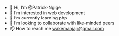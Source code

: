 - 👋 Hi, I’m @Patrick-Ngige
- 👀 I’m interested in web development
- 🌱 I’m currently learning php
- 💞️ I’m looking to collaborate with like-minded peers
- 📫 How to reach me wakemanjajr@gmail.com

<!---
Patrick-Ngige/Patrick-Ngige is a ✨ special ✨ repository because its `README.md` (this file) appears on your GitHub profile.
You can click the Preview link to take a look at your changes.
--->
